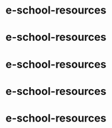 # e-school-resources
# e-school-resources
# e-school-resources
# e-school-resources
# e-school-resources
